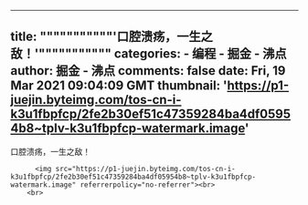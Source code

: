 
---
title: """""""""""'口腔溃疡，一生之敌！'"""""""""""
categories: 
    - 编程
    - 掘金 - 沸点
author: 掘金 - 沸点
comments: false
date: Fri, 19 Mar 2021 09:04:09 GMT
thumbnail: 'https://p1-juejin.byteimg.com/tos-cn-i-k3u1fbpfcp/2fe2b30ef51c47359284ba4df05954b8~tplv-k3u1fbpfcp-watermark.image'
---

<div>   
口腔溃疡，一生之敌！<br>
            
          <img src="https://p1-juejin.byteimg.com/tos-cn-i-k3u1fbpfcp/2fe2b30ef51c47359284ba4df05954b8~tplv-k3u1fbpfcp-watermark.image" referrerpolicy="no-referrer"><br>
        <br>
          
</div>
            